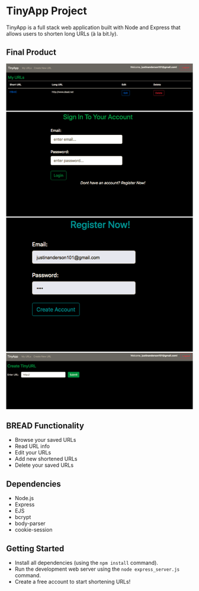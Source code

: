 # TinyApp Project

TinyApp is a full stack web application built with Node and Express that allows users to shorten long URLs (à la bit.ly).

## Final Product

![URL Homepage when logged in!](https://github.com/Janderson1924/tinyapp/blob/master/docs/urls_homepage.png?raw=true)
![Login Page](https://github.com/Janderson1924/tinyapp/blob/master/docs/Login.png?raw=true)
![Register Page](https://github.com/Janderson1924/tinyapp/blob/master/docs/Register.png?raw=true)
![New URL Page](https://github.com/Janderson1924/tinyapp/blob/master/docs/Create_URL.png?raw=true)

## BREAD Functionality
- Browse your saved URLs
- Read URL info
- Edit your URLs
- Add new shortened URLs
- Delete your saved URLs

## Dependencies

- Node.js
- Express
- EJS
- bcrypt
- body-parser
- cookie-session

## Getting Started

- Install all dependencies (using the `npm install` command).
- Run the development web server using the `node express_server.js` command.
- Create a free account to start shortening URLs!